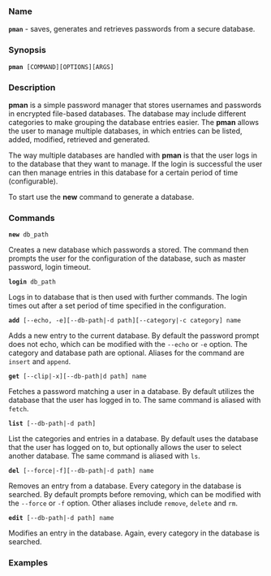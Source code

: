 
### Name

**`pman`** - saves, generates and retrieves passwords from a secure database.

### Synopsis

**`pman `**`[COMMAND][OPTIONS][ARGS]`

### Description

**pman** is a simple password manager that stores usernames and passwords in
encrypted file-based databases. The database may include different categories
to make grouping the database entries easier. The **pman** allows the user to
manage multiple databases, in which entries can be listed, added, modified,
retrieved and generated.

The way multiple databases are handled with **pman** is that the user logs in
to the database that they want to manage. If the login is successful the user
can then manage entries in this database for a certain period of time
(configurable).

To start use the **new** command to generate a database.

### Commands

**`new `**`db_path`

Creates a new database which passwords a stored. The command then prompts
the user for the configuration of the database, such as master password,
login timeout.

**`login `**`db_path`

Logs in to database that is then used with further commands. The login times
out after a set period of time specified in the configuration.

**`add `**`[--echo, -e][--db-path|-d path][--category|-c category] name`

Adds a new entry to the current database. By default the password prompt does
not echo, which can be modified with the `--echo` or `-e` option. The category
and database path are optional. Aliases for the command are `insert` and
`append`.

**`get `**`[--clip|-x][--db-path|d path] name`

Fetches a password matching a user in a database. By default utilizes the
database that the user has logged in to. The same command is aliased with
`fetch`.

**`list `**`[--db-path|-d path]`

List the categories and entries in a database. By default uses the database
that the user has logged on to, but optionally allows the user to select another
database. The same command is aliased with `ls`.

**`del `**`[--force|-f][--db-path|-d path] name`

Removes an entry from a database. Every category in the database is searched.
By default prompts before removing, which can be modified with the `--force`
or `-f` option. Other aliases include `remove`, `delete` and `rm`.

**`edit `**`[--db-path|-d path] name`

Modifies an entry in the database. Again, every category in the database is
searched.

### Examples
